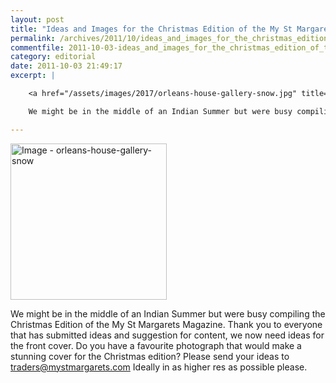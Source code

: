 ```yaml
---
layout: post
title: "Ideas and Images for the Christmas Edition of the My St Margarets Magazine"
permalink: /archives/2011/10/ideas_and_images_for_the_christmas_edition_of_the.html
commentfile: 2011-10-03-ideas_and_images_for_the_christmas_edition_of_the
category: editorial
date: 2011-10-03 21:49:17
excerpt: |

    <a href="/assets/images/2017/orleans-house-gallery-snow.jpg" title="Click for a larger image"><img src="/assets/images/2017/orleans-house-gallery-snow-thumb.jpg" width="150" alt="Image - orleans-house-gallery-snow"  class="photo right"/></a>

    We might be in the middle of an Indian Summer but were busy compiling the Christmas Edition of the My St Margarets Magazine. Thank you to everyone that has submitted ideas and suggestion for content, we now need ideas for the front cover. Do you have a favourite photograph that would make a stunning cover for the Christmas edition? Please send your ideas to <a href="mailto:traders@mystmargarets.com">traders@mystmargarets.com</a> Ideally in as higher res as possible please.

---
```


<a href="/assets/images/2017/orleans-house-gallery-snow.jpg" title="Click for a larger image"><img src="/assets/images/2017/orleans-house-gallery-snow-thumb.jpg" width="250" alt="Image - orleans-house-gallery-snow"  class="photo right"/></a>

We might be in the middle of an Indian Summer but were busy compiling the Christmas Edition of the My St Margarets Magazine. Thank you to everyone that has submitted ideas and suggestion for content, we now need ideas for the front cover. Do you have a favourite photograph that would make a stunning cover for the Christmas edition? Please send your ideas to <traders@mystmargarets.com> Ideally in as higher res as possible please.
